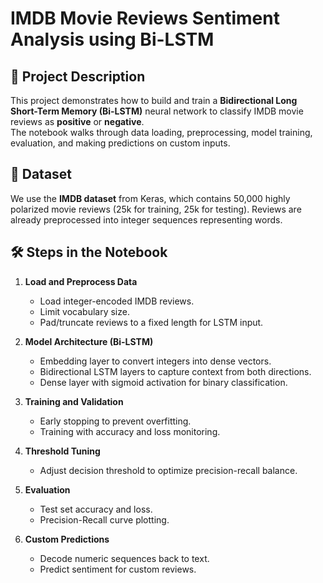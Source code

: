 # IMDB Movie Reviews Sentiment Analysis using Bi-LSTM

## 📌 Project Description
This project demonstrates how to build and train a **Bidirectional Long Short-Term Memory (Bi-LSTM)** neural network to classify IMDB movie reviews as **positive** or **negative**.  
The notebook walks through data loading, preprocessing, model training, evaluation, and making predictions on custom inputs.

## 📂 Dataset
We use the **IMDB dataset** from Keras, which contains 50,000 highly polarized movie reviews (25k for training, 25k for testing). Reviews are already preprocessed into integer sequences representing words.

## 🛠 Steps in the Notebook
1. **Load and Preprocess Data**  
   - Load integer-encoded IMDB reviews.  
   - Limit vocabulary size.  
   - Pad/truncate reviews to a fixed length for LSTM input.

2. **Model Architecture (Bi-LSTM)**  
   - Embedding layer to convert integers into dense vectors.  
   - Bidirectional LSTM layers to capture context from both directions.  
   - Dense layer with sigmoid activation for binary classification.

3. **Training and Validation**  
   - Early stopping to prevent overfitting.  
   - Training with accuracy and loss monitoring.

4. **Threshold Tuning**  
   - Adjust decision threshold to optimize precision-recall balance.

5. **Evaluation**  
   - Test set accuracy and loss.  
   - Precision-Recall curve plotting.

6. **Custom Predictions**  
   - Decode numeric sequences back to text.  
   - Predict sentiment for custom reviews.

